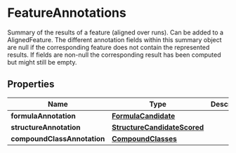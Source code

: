 

# FeatureAnnotations

Summary of the results of a feature (aligned over runs). Can be added to a AlignedFeature.  The different annotation fields within this summary object are null if the corresponding  feature does not contain the represented results. If fields are non-null  the corresponding result has been computed but might still be empty.

## Properties

| Name | Type | Description | Notes |
|------------ | ------------- | ------------- | -------------|
|**formulaAnnotation** | [**FormulaCandidate**](FormulaCandidate.md) |  |  [optional] |
|**structureAnnotation** | [**StructureCandidateScored**](StructureCandidateScored.md) |  |  [optional] |
|**compoundClassAnnotation** | [**CompoundClasses**](CompoundClasses.md) |  |  [optional] |



